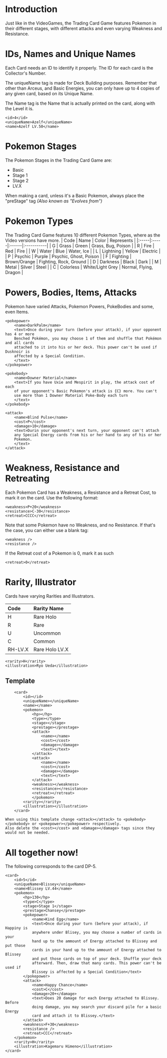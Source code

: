 # Introduction #

Just like in the VideoGames, the Trading Card Game features Pokemon in their different stages, with different attacks and even varying Weakness and Resistance.

# IDs, Names and Unique Names #

Each Card needs an ID to identify it properly. The ID for each card is the Collector's Number.

The uniqueName tag is made for Deck Building purposes. Remember that other than Arceus, and Basic Energies, you can only have up to 4 copies of any given card, based on its Unique Name.

The Name tag is the Name that is actually printed on the card, along with the Level it is.

```
<id>4</id>
<uniqueName>Azelf</uniqueName>
<name>Azelf LV.50</name>
```

# Pokemon Stages #

The Pokemon Stages in the Trading Card Game are:
  * Basic
  * Stage 1
  * Stage 2
  * LV.X

When making a card, unless it's a Basic Pokemon, always place the "preStage" tag _(Also known as "Evolves from")_

# Pokemon Types #

The Trading Card Game features 10 different Pokemon Types, where as the Video versions have more.
| Code | Name | Color | Represents |
|:-----|:-----|:------|:-----------|
| G    | Grass | Green | Grass, Bug, Poison |
| R    | Fire | Red   | Fire       |
| W    | Water | Blue  | Water, Ice |
| L    | Lightning | Yellow | Electric   |
| P    | Psychic | Purple | Psychic, Ghost, Poison |
| F    | Fighting | Brown/Orange | Fighting, Rock, Ground |
| D    | Darkness | Black | Dark       |
| M    | Metal | Silver | Steel      |
| C    | Colorless | White/Light Grey | Normal, Flying, Dragon |

# Powers, Bodies, Items, Attacks #

Pokemon have varied Attacks, Pokemon Powers, PokeBodies and some, even Items.

```
<pokepower>
	<name>DarkPalm</name>
	<text>Once during your turn (before your attack), if your opponent has 4 or more
	Benched Pokémon, you may choose 1 of them and shuffle that Pokémon and all cards
	attached to it into his or her deck. This power can't be used if Dusknoir is
	affected by a Special Condition.
	</text>
</pokepower>
```

```
<pokebody>
	<name>Downer Material</name>
	<text>If you have Uxie and Mespirit in play, the attack cost of each
	of your opponent's Basic Pokemon's attack is {C} more. You can't
	use more than 1 Downer Material Poke-Body each turn
	</text>
</pokebody>
```

```
<attack>
	<name>Blind Pulse</name>
	<cost>P</cost>
	<damage>10</damage>
	<text>Durin your opponent's next turn, your opponent can't attach
	any Special Energy cards from his or her hand to any of his or her
	Pokemon.
	</text>
</attack>
```

# Weakness, Resistance and Retreating #

Each Pokemon Card has a Weakness, a Resistance and a Retreat Cost, to mark it on the card. Use the following format:

```
<weakness>P+20</weakness>
<resistance>C-30</resistance>
<retreat>CCCC</retreat>
```

Note that some Pokemon have no Weakness, and no Resistance. If that's the case, you can either use a blank tag:

```
<weakness />
<resistance />
```

If the Retreat cost of a Pokemon is 0, mark it as such
```
<retreat>0</retreat>
```

# Rarity, Illustrator #
Cards have varying Rarities and Illustrators.

| Code | Rarity Name |
|:-----|:------------|
| H    | Rare Holo   |
| R    | Rare        |
| U    | Uncommon    |
| C    | Common      |
| RH-LV.X | Rare Holo LV.X |

```
<rarity>H</rarity>
<illustration>Ryo Ueda</illustration>
```

## Template ##
```
    <card>
        <id></id>
        <uniqueName></uniqueName>
        <name></name>
        <pokemon>
            <hp></hp>
            <type></type>
            <stage></stage>  
            <prestage></prestage>   
            <attack>
                <name></name>
                <cost></cost>
                <damage></damage>
                <text></text>
            </attack>
            <attack>
                <name></name>
                <cost></cost>
                <damage></damage>
                <text></text>
            </attack>
            <weakness></weakness>
            <resistance></resistance>
            <retreat></retreat>
            </pokemon>
        <rarity></rarity>
        <illustration></illustration>
    </card>

When using this template change <attack></attack> to <pokebody></pokebody> or <pokepower></pokepower> respectively.
Also delete the <cost></cost> and <damage></damage> tags since they would not be needed.
```

# All together now! #

The following corresponds to the card DP-5.
```
<card>
	<id>5</id>
	<uniqueName>Blissey</uniqueName>
	<name>Blissey LV.44</name>
	<pokemon>
		<hp>130</hp>
		<type>C</type>
		<stage>Stage 1</stage>
		<prestage>Chansey</prestage>
		<pokepower>
			<name>Kind Egg</name>
			<text>Once during your turn (before your attack), if Happiny is
			anywhere under Blisey, you may choose a number of cards in your
			hand up to the ammount of Energy attached to Blissey and put those
			cards in your hand up to the ammount of Energy attached to Blissey
			and put those cards on top of your deck. Shuffle your deck
			afterward. Then, draw that many cards. This power can't be used if
			Blissey is affected by a Special Condition</text>
		</pokepower>
		<attack>
			<name>Happy Chance</name>
			<cost>C</cost>
			<damage>20+</damage>
			<text>Does 20 damage for each Energy attached to Blissey. Before
			doing damage, you may search your discard pile for a basic Energy
			card and attach it to Blissey.</text>
		</attack>
		<weakness>F+30</weakness>
		<resistance />
		<retreat>CCC</retreat>
	</pokemon>
	<rarity>H</rarity>
	<illustration>Kagemaru Himeno</illustration>
</card>	
```